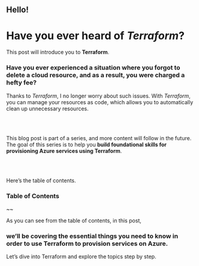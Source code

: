 ## Hello!  
# Have you ever heard of *Terraform*?  
This post will introduce you to **Terraform**.  

### Have you ever experienced a situation where you forgot to delete a cloud resource, and as a result, you were charged a hefty fee?  

Thanks to *Terraform*, I no longer worry about such issues. With *Terraform*, you can manage your resources as code, which allows you to automatically clean up unnecessary resources.  

<br> <br>
  
This blog post is part of a series, and more content will follow in the future.  
The goal of this series is to help you **build foundational skills for provisioning Azure services using Terraform**.  

<br> <br>
  
Here’s the table of contents.  
  
### Table of Contents  
~~
  


    
As you can see from the table of contents, in this post,     
### we’ll be covering the essential things you need to know in order to use Terraform to provision services on Azure.    

Let’s dive into Terraform and explore the topics step by step.    
